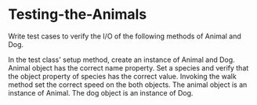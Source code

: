 # Testing-the-Animals

Write test cases to verify the I/O of the following methods of Animal and Dog.

In the test class' setup method, create an instance of Animal and Dog.
Animal object has the correct name property.
Set a species and verify that the object property of species has the correct value.
Invoking the walk method set the correct speed on the both objects.
The animal object is an instance of Animal.
The dog object is an instance of Dog.
